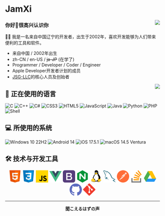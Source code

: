 
# JamXi

<img align="right" src="https://github-readme-stats.vercel.app/api?username=JamXi233&show_icons=true&hide_border=true&icon_color=000&title_color=000&include_all_commits_disable=false&custom_title=JSG-JamXi&count_private=true">

### 你好👋很高兴认识你

👨‍💻 我是一名来自中国辽宁的开发者，出生于2002年，喜欢开发能够为人们带来便利的工具和软件。
- 来自中国 / 2002年出生
- zh-CN / en-US / ~~ja-JP~~ (在学了)
- Programmer / Developer / Coder / Engineer
- Apple Developer开发者计划的成员
- [JSG-LLC](https://jamsg.cn)的核心人员及创始者

<img align="right" src="https://github-readme-stats.vercel.app/api/top-langs?username=JamXi233&hide_border=true&title_color=000&layout=compact">

## 💾 正在使用的语言

![C](https://img.shields.io/badge/-C-a8b9cc?style=flat-square&logo=C&logoColor=fff)
![C++](https://img.shields.io/badge/-C%2b%2b-00599c?style=flat-square&logo=C%2b%2b&logoColor=fff)
![C#](https://img.shields.io/badge/-C%23-55599c?style=flat-square&logo=C%2b%2b&logoColor=fff)
![CSS3](https://img.shields.io/badge/-CSS3-1572b6?style=flat-square&logo=CSS3&labelColor=1572b6)
![HTML5](https://img.shields.io/badge/-HTML5-e34f26?style=flat-square&logo=HTML5&logoColor=fff)
![JavaScript](https://img.shields.io/badge/-JavaScript-f7df1e?style=flat-square&logo=JavaScript&labelColor=f7df1e&logoColor=000)
![Java](https://img.shields.io/badge/-Java-f80000?style=flat-square&logo=oracle&logoColor=fff)
![Python](https://img.shields.io/badge/-Python-3776ab?style=flat-square&logo=python&logoColor=fff)
![PHP](https://img.shields.io/badge/-PHP-777bb4?style=flat-square&logo=PHP&logoColor=fff)
![Shell](https://img.shields.io/badge/-Shell-4eaa25?style=flat-square&logo=gnu%20bash&logoColor=fff)

## 💻 所使用的系统
![Windows 10 22H2](https://img.shields.io/badge/Windows%2010%2022H2-00adef?style=flat-square&logo=windows&logoColor=ffffff)
![Android 14](https://img.shields.io/badge/Android%2014-3ddc84?style=flat-square&logo=android&logoColor=ffffff)
![iOS 17.5.1](https://img.shields.io/badge/iOS%2017.5.1-000000?style=flat-square&logo=iOS&logoColor=ffffff)
![macOS 14.5 Ventura](https://img.shields.io/badge/macOS%2014-000000?style=flat-square&logo=macOS&logoColor=ffffff)

## 🛠️ 技术与开发工具
<p align="center">
	<img src="https://github.com/programmer-zhang/programmer-zhang/raw/main/images/html.svg" width="40" height="40" alt="html" />
	<img src="https://github.com/programmer-zhang/programmer-zhang/raw/main/images/css.svg" width="40" height="40" alt="css" />
	<img src="https://github.com/programmer-zhang/programmer-zhang/raw/main/images/javascript.svg" width="40" height="40" alt="javascript" />
	<img src="https://github.com/programmer-zhang/programmer-zhang/raw/main/images/vuejs.svg" width="40" height="40" alt="vue" />
	<img src="https://github.com/programmer-zhang/programmer-zhang/raw/main/images/bootstrap.svg" width="40" height="40" alt="bootstrap" />
	<img src="https://github.com/programmer-zhang/programmer-zhang/raw/main/images/nginx.svg" width="40" height="40" alt="nginx" />
	<img src="https://github.com/programmer-zhang/programmer-zhang/raw/main/images/linux.svg" width="40" height="40" alt="linux" />
	<img src="https://github.com/programmer-zhang/programmer-zhang/raw/main/images/mysql.svg" width="40" height="40" alt="mysql" />
	<img src="https://github.com/programmer-zhang/programmer-zhang/raw/main/images/postman.svg" width="40" height="40" alt="postman" />
	<img src="https://github.com/programmer-zhang/programmer-zhang/raw/main/images/stack-overflow.svg" width="40" height="40" alt="stack-overflow" />
	<img src="https://github.com/programmer-zhang/programmer-zhang/raw/main/images/google.svg" width="40" height="40" alt="google" />
	<img src="https://github.com/programmer-zhang/programmer-zhang/raw/main/images/github.svg" width="40" height="40" alt="github" />
	<img src="https://github.com/programmer-zhang/programmer-zhang/raw/main/images/git.svg" width="40" height="40" alt="git" />
</p>

------------

<p align=center><strong>聞こえるはずの声</strong></p>


